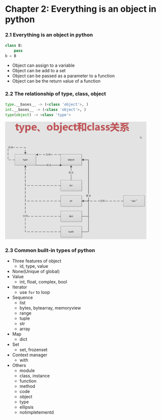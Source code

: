 # Chapter 2: Everything is an object in python

### 2.1 Everything is an object in python
```python
class B:
    pass
b = B
```
- Object can assign to a variable
- Object can be add to a set
- Object can be passed as a parameter to a function
- Object can be the return value of a function

### 2.2 The relationship of type, class, object 
```python
type.__bases__ -> (<class 'object'>, )
int.__bases__ -> (<class 'object'>, )
type(object) -> <class 'type'>
```
<img src="images/image-20200329032727144.png" alt="image-20200329032727144" style="zoom:50%;" />

### 2.3 Common built-in types of python
- Three features of object
  - id, type, value
- None(Unique of global)
- Value
  - int, float, complex, bool
- Iterator
  - use `for` to loop
- Sequence
  - list
  - bytes, bytearray, memoryview
  - range
  - tuple
  - str
  - array
- Map
  - dict
- Set
  - set, frozenset
- Context manager
  - with
- Others
  - module
  - class, instance
  - function
  - method
  - code
  - object
  - type
  - ellipsis
  - notimpletementd